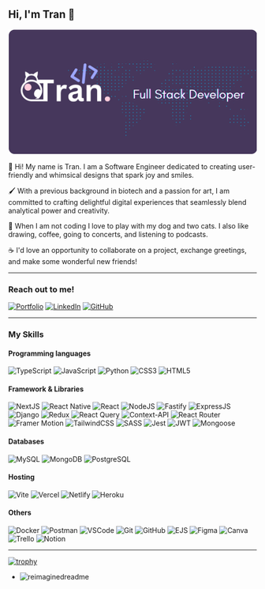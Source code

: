 ## Hi, I'm Tran 👋
![Banner Image](/banner.png)

🌻  Hi! My name is Tran. I am a Software Engineer dedicated to creating user-friendly and whimsical designs that spark joy and smiles.

🖌️  With a previous background in biotech and a passion for art, I am committed to crafting delightful digital experiences that seamlessly blend analytical power and creativity.

🐶  When I am not coding I love to play with my dog and two cats. I also like drawing, coffee, going to concerts, and listening to podcasts.

☕️  I'd love an opportunity to collaborate on a project, exchange greetings, and make some wonderful new friends!


---


### Reach out to me!
<a href='https://iamtran.netlify.app/'>![Portfolio](https://img.shields.io/badge/Personal_Website-pink?style=for-the-badge)</a>
<a href='https://www.linkedin.com/in/tran-huynh-nguyen/' target='_blank'>![LinkedIn](https://img.shields.io/badge/LinkedIn-blue?style=for-the-badge&logo=linkedin)</a>
<a href='https://github.com/kalyntn97'>![GitHub](https://img.shields.io/badge/GitHub-black?style=for-the-badge&logo=github)</a>


---


### My Skills
#### Programming languages
![TypeScript](https://img.shields.io/badge/typescript-skyblue?style=for-the-badge&logo=typescript)
![JavaScript](https://img.shields.io/badge/JavaScript-lightyellow?style=for-the-badge&logo=javascript)
![Python](https://img.shields.io/badge/python-lightgreen?style=for-the-badge&logo=python)
![CSS3](https://img.shields.io/badge/css3-black?style=for-the-badge&logo=css3)
![HTML5](https://img.shields.io/badge/HTML5-orange?style=for-the-badge&logo=html5)
#### Framework & Libraries
![NextJS](https://img.shields.io/badge/nextjs-%23000000.svg?style=for-the-badge&logo=next.js&logoColor=white)
![React Native](https://img.shields.io/badge/react_native-%2320232a.svg?style=for-the-badge&logo=react&logoColor=%2361DAFB)
![React](https://img.shields.io/badge/React-blue?style=for-the-badge&logo=react)
![NodeJS](https://img.shields.io/badge/Node.js-white?style=for-the-badge&logo=nodedotjs)
![Fastify](https://img.shields.io/badge/fastify-%23000000.svg?style=for-the-badge&logo=fastify&logoColor=white)
![ExpressJS](https://img.shields.io/badge/Express.js-white?style=for-the-badge&logo=express)
![Django](https://img.shields.io/badge/Django-purple?style=for-the-badge&logo=django)
![Redux](https://img.shields.io/badge/redux-%23593d88.svg?style=for-the-badge&logo=redux&logoColor=white)
![React Query](https://img.shields.io/badge/-React%20Query-FF4154?style=for-the-badge&logo=react%20query&logoColor=white)
![Context-API](https://img.shields.io/badge/Context--Api-000000?style=for-the-badge&logo=react)
![React Router](https://img.shields.io/badge/ReactRouter-orange?style=for-the-badge&logo=reactrouter)
![Framer Motion](https://img.shields.io/badge/Framer_Motion-black?style=for-the-badge&logo=framer)
![TailwindCSS](https://img.shields.io/badge/tailwindcss-%2338B2AC.svg?style=for-the-badge&logo=tailwind-css&logoColor=white)
![SASS](https://img.shields.io/badge/Sass-lightpink?style=for-the-badge&logo=sass)
![Jest](https://img.shields.io/badge/-jest-%23C21325?style=for-the-badge&logo=jest&logoColor=white)
![JWT](https://img.shields.io/badge/JWT-black?style=for-the-badge&logo=JSON%20web%20tokens)
![Mongoose](https://img.shields.io/badge/Mongoose-gray?style=for-the-badge&logo=mongoose)
#### Databases
![MySQL](https://img.shields.io/badge/mysql-4479A1.svg?style=for-the-badge&logo=mysql&logoColor=white)
![MongoDB](https://img.shields.io/badge/MongoDB-green?style=for-the-badge&logo=mongodb)
![PostgreSQL](https://img.shields.io/badge/postgreSQL-%23316192.svg?style=for-the-badge&logo=postgresql&logoColor=white)
#### Hosting
![Vite](https://img.shields.io/badge/vite-%23646CFF.svg?style=for-the-badge&logo=vite&logoColor=white)
![Vercel](https://img.shields.io/badge/vercel-%23000000.svg?style=for-the-badge&logo=vercel&logoColor=white)
![Netlify](https://img.shields.io/badge/netlify-%23000000.svg?style=for-the-badge&logo=netlify&logoColor=#00C7B7)
![Heroku](https://img.shields.io/badge/heroku-%23430098.svg?style=for-the-badge&logo=heroku&logoColor=white)
#### Others
![Docker](https://img.shields.io/badge/docker-%230db7ed.svg?style=for-the-badge&logo=docker&logoColor=white")
![Postman](https://img.shields.io/badge/Postman-lightyellow?style=for-the-badge&logo=postman)
![VSCode](https://img.shields.io/badge/VSCode-blue?style=for-the-badge&logo=vscode)
![Git](https://img.shields.io/badge/git-white?style=for-the-badge&logo=git)
![GitHub](https://img.shields.io/badge/github-black?style=for-the-badge&logo=github)
![EJS](https://img.shields.io/badge/EJS-blue?style=for-the-badge)
![Figma](https://img.shields.io/badge/figma-%23F24E1E.svg?style=for-the-badge&logo=figma&logoColor=white)
![Canva](https://img.shields.io/badge/Canva-%2300C4CC.svg?style=for-the-badge&logo=Canva&logoColor=white)
![Trello](https://img.shields.io/badge/Trello-%23026AA7.svg?style=for-the-badge&logo=Trello&logoColor=white)
![Notion](https://img.shields.io/badge/Notion-%23000000.svg?style=for-the-badge&logo=notion&logoColor=white)


---
[![trophy](https://github-profile-trophy.vercel.app/?username=kalyntn97)](https://github.com/ryo-ma/github-profile-trophy)

- <img src="https://myreadme.vercel.app/api/embed/kalyntn97?panels=userstatistics,toprepositories,toplanguages,commitgraph" alt="reimaginedreadme" />
